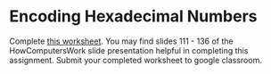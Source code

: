 # Encoding Hexadecimal Numbers
Complete [this worksheet](https://docs.google.com/document/d/10BkpM4DSvlAJbo6DeJLa3G0CoulCPL08LcRdkdmSIRM/edit). You may find slides 111 - 136 of the HowComputersWork slide presentation helpful in completing this assignment. Submit your completed worksheet to google classroom.

